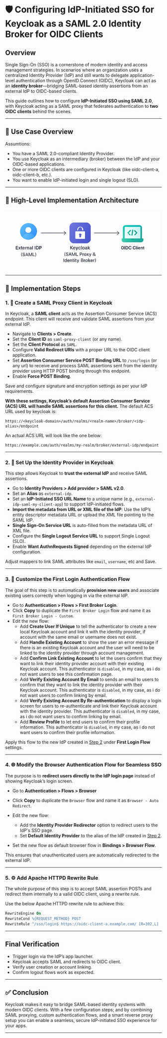 
# 🛡️ Configuring IdP-Initiated SSO for Keycloak as a SAML 2.0 Identity Broker for OIDC Clients

## Overview
Single Sign-On (SSO) is a cornerstone of modern identity and access management strategies. In scenarios where an organization uses a centralized Identity Provider (IdP) and still wants to delegate application-level authentication through OpenID Connect (OIDC), Keycloak can act as an **identity broker**—bridging SAML-based identity assertions from an external IdP to OIDC-based clients.

This guide outlines how to configure **IdP-Initiated SSO using SAML 2.0**, with Keycloak acting as a SAML proxy that federates authentication to **two OIDC clients** behind the scenes.

---

## 📌 Use Case Overview

Assumtions:

- You have a SAML 2.0-compliant Identity Provider.
- You use Keycloak as an intermediary (broker) between the IdP and your OIDC-based applications.
- One or more OIDC clients are configured in Keycloak (like oidc-client-a, oidc-client-b, etc.).
- You want to enable IdP-initiated login and single logout (SLO).

---

## 🧱 High-Level Implementation Architecture
![SSO Architecture Diagram](https://github.com/Tinsae-Tadesse/IdP-Initiated-SSO/blob/main/Architecture.png?raw=true)

---

## 🔧 Implementation Steps

### 1. 🧩 Create a SAML Proxy Client in Keycloak

In Keycloak, a **SAML client** acts as the Assertion Consumer Service (ACS) endpoint. This client will receive and validate SAML assertions from your external IdP.

- Navigate to **Clients > Create**.
- Set the **Client ID** as `saml-proxy-client` (or any name).
- Set the **Client Protocol** as `SAML`.
- Configure **Valid Redirect URIs** with a proper URL to the OIDC client application.
- Set **Assertion Consumer Service POST Binding URL** to `/sso/login` (or any url) to receive and process SAML assertions sent from the identity provider using HTTP POST binding through this endpoint.
- Enable **Force POST Binding**.

Save and configure signature and encryption settings as per your IdP requirements.

**With these settings, Keycloak’s default Assertion Consumer Service (ACS) URL will handle SAML assertions for this client.**
The default ACS URL used by keycloak is:
```
https://<keycloak-domain>/auth/realms/<realm-name>/broker/<idp-alias>/endpoint
```
An actual ACS URL will look like the one below:
```
https://example.com/auth/realms/my-realm/broker/external-idp/endpoint
```

---

### 2. 🔗 Set Up the Identity Provider in Keycloak

This step allows Keycloak to **trust the external IdP** and receive SAML assertions.

- Go to **Identity Providers > Add provider > SAML v2.0**.
- Set an **Alias** as `external-idp`.
- Set an **IdP-Initiated SSO URL Name** to a unique name (e.g., `external-idp-saml-my-client-app`) to support IdP-initiated flows.
- **Import the metadata from URL or XML file of the IdP**: Use the IdP’s entity descriptor metadata URL or upload the XML file pointing to the SAML IdP.
- **Single Sign-On Service URL** is auto-filled from the metadata URL of XML file.
- Configure the **Single Logout Service URL** to support Single Logout (SLO).
- Enable **Want AuthnRequests Signed** depending on the external IdP configuration.

Adjust mappers to link SAML attributes like `email`, `username`, etc and Save.

---

### 3. 🧠 Customize the First Login Authentication Flow

The goal of this step is to automatically **provision new users** and associate existing users correctly when logging in via the external IdP.

- Go to **Authentication > Flows > First Broker Login**.
- Click **Copy** to duplicate the `First Broker Login` flow and name it as `First Broker Login - Custom`.
- Edit the new flow:
  - Add **Create User If Unique** to tell the authenticator to create a new local Keycloak account and link it with the identity provider, if account with the same email or username does not exist.
  - Add **Handle Existing Account** to show the user an error message if there is an existing Keycloak account and the user will need to be linked to the identity provider through account management.
  - Add **Confirm Link Existing Account** to let the users confirm that they want to link their identity provider account with their existing Keycloak account. This authenticator is `disabled`, in my case, as i do not want users to see this confirmation page.
  - Add **Verify Existing Account By Email** to sends an email to users to confirm that they want to link the identity provider with their Keycloak account. This authenticator is `disabled`, in my case, as i do not want users to confirm linking by email.
  - Add **Verify Existing Account By Re-authentication** to display a login screen for users to re-authenticate and link their Keycloak account with the identity provider. This authenticator is `disabled`, in my case, as i do not want users to confirm linking by email.
  - Add **Review Profile** to let end users to confirm their profile information. This authenticator is `disabled`, in my case, as i do not want users to confirm their profile information.

Apply this flow to the new IdP created in [Step 2](#2-set-up-the-identity-provider-in-keycloak) under **First Login Flow** settings.

---

### 4. 🌐 Modify the Browser Authentication Flow for Seamless SSO

The purpose is to **redirect users directly to the IdP login page** instead of showing Keycloak’s login screen.

- Go to **Authentication > Flows > Browser**
- Click **Copy** to duplicate the `Browser` flow and name it as `Browser - Auto Redirect`.
- Edit the new flow:
  - Add the **Identity Provider Redirector** option to redirect users to the IdP's SSO page.
  - Set **Default Identity Provider** to the alias of the IdP created in [Step 2](#2-set-up-the-identity-provider-in-keycloak). 

- Set the new flow as default browser flow in **Bindings > Browser Flow**.

This ensures that unauthenticated users are automatically redirected to the external IdP.

---

### 5. ⚙️ Add Apache HTTPD Rewrite Rule

The whole purpose of this step is to accept SAML assertion POSTs and redirect them internally to a valid OIDC client, using a rewrite rule.

Use the below Apache HTTPD rewrite rule to achieve this:

```apache
RewriteEngine On
RewriteCond %{REQUEST_METHOD} POST
RewriteRule ^/sso/login$ https://oidc-client-a.example.com/ [R=302,L]
```

---

## Final Verification

- Trigger login via the IdP’s app launcher.
- Keycloak accepts SAML and redirects to OIDC client.
- Verify user creation or account linking.
- Confirm logout flows work as expected.

---

## ✅ Conclusion

Keycloak makes it easy to bridge SAML-based identity systems with modern OIDC clients. With a few configuration steps; and by combining SAML proxying, custom authentication flows, and a smart reverse proxy setup you can enable a seamless, secure IdP-initiated SSO experience for your apps.

---
